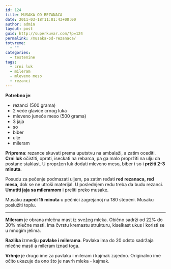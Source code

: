 ```yaml
---
id: 124
title: MUSAKA OD REZANACA
date: 2011-03-18T11:01:43+00:00
author: admin
layout: post
guid: http://superkuvar.com/?p=124
permalink: /musaka-od-rezanaca/
totvreme:
  - ""
categories:
  - testenine
tags:
  - crni luk
  - mileram
  - mleveno meso
  - rezanci
---
```

**Potrebno je**:

  * rezanci (500 grama)
  * 2 veće glavice crnog luka
  * mleveno juneće meso (500 grama)
  * 3 jaja
  * so
  * biber
  * ulje
  * mileram

**Priprema**: rezance skuvati prema uputstvu na ambalaži, a zatim ocediti. **Crni luk** očistiti, oprati, iseckati na rebarca, pa ga malo propržiti na ulju da postane staklast. U propržen luk dodati mleveno meso, biber i so i **pržiti 2-3 minuta**.

Posudu za pečenje podmazati uljem, pa zatim ređati **red rezanaca, red mesa**, dok se ne utroši materijal. U poslednjem redu treba da budu rezanci. **Umutiti jaja sa mileramom** i preliti preko musake.

Musaku **zapeći 15 minuta** u pećnici zagrejanoj na 180 stepeni. Musaku poslužiti toplu.

---

**Mileram** je obrana mlečna mast iz svežeg mleka. Obično sadrži od 22% do 30% mlečne masti. Ima čvrstu kremastu strukturu, kiselkast ukus i koristi se u mnogim jelima.

**Razlika** izmedju **pavlake i milerama**. Pavlaka ima do 20 odsto sadržaja mlečne masti a mileram iznad toga.

**Vrhnje** je drugo ime za pavlaku i mileram i kajmak zajedno. Originalno ime očito ukazuje da ono što je navrh mleka - kajmak.


